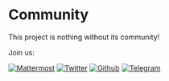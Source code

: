 # Community

This project is nothing without its community!

Join us:

[![Mattermost](./img/mattermost.png "Mattermost")](https://chat.btcpayserver.org/)
[![Twitter](./img/twitter.png "Twitter")](https://twitter.com/BtcpayServer)
[![Github](./img/github.png "GitHub")](https://github.com/btcpayserver/btcpayserver)
[![Telegram](./img/telegram.png "Telegram")](https://t.me/btcpayserver)
